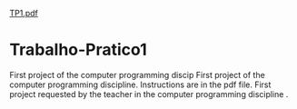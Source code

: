[TP1.pdf](https://github.com/vitordbo/Trabalho-Pratico1/files/6851936/TP1.pdf)
# Trabalho-Pratico1
First project of the computer programming discip
First project of the computer programming discipline. Instructions are in the pdf file. 
First project requested by the teacher in the computer programming discipline .
